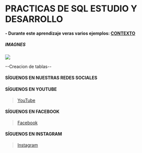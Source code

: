 # **PRACTICAS DE SQL ESTUDIO Y DESARROLLO**

#### - Durante este aprendizaje veras varios ejemplos: [CONTEXTO](https://youtu.be/BLf5EOX_AwM "CONTEXTO")

##### IMAGNES 
![](http://serprointec.com/wp-content/uploads/2022/03/testimonial-1.png/)

--Creacion de tablas--





#### SÍGUENOS EN NUESTRAS REDES SOCIALES
#### SÍGUENOS EN YOUTUBE
> [YouTube](https://www.youtube.com/@serprointec8289/ "YouTube")
#### SÍGUENOS EN FACEBOOK
>[Facebook](https://www.facebook.com/serprointec "Facebook")
#### SÍGUENOS EN INSTAGRAM
>[Instagram](https://www.instagram.com/serprointec/ "Instagram")
